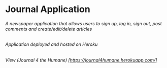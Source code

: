 # Journal Application
###### A newspaper application that allows users to sign up, log in, sign out, post comments and create/edit/delete articles
###### Application deployed and hosted on Heroku 
###### View (Journal 4 the Humane) [https://journal4humane.herokuapp.com/]
